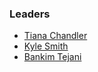 ### Leaders
* [Tiana Chandler](mailto:tiana.chandler@owasp.org)
* [Kyle Smith](mailto:kyle.smith@owasp.org)
* [Bankim Tejani](mailto:bankim.tejani@owasp.org)
